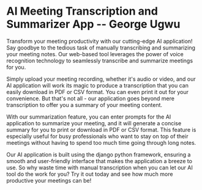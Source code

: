 # AI Meeting Transcription and Summarizer App -- George Ugwu

Transform your meeting productivity with our cutting-edge AI application! Say goodbye to the tedious task of manually transcribing and summarizing your meeting notes. 
Our web-based tool leverages the power of voice recognition technology to seamlessly transcribe and summarize meetings for you.

Simply upload your meeting recording, whether it's audio or video, and our AI application will work its magic to produce a transcription that you can easily download in PDF or CSV format. 
You can even print it out for your convenience. But that's not all - our application goes beyond mere transcription to offer you a summary of your meeting content.

With our summarization feature, you can enter prompts for the AI application to summarize your meeting, and it will generate a concise summary for you to print or download in PDF or CSV format. 
This feature is especially useful for busy professionals who want to stay on top of their meetings without having to spend too much time going through long notes.

Our AI application is built using the django python framework, ensuring a smooth and user-friendly interface that makes the application a breeze to use. 
So why waste time with manual transcription when you can let our AI tool do the work for you? Try it out today and see how much more productive your meetings can be!

